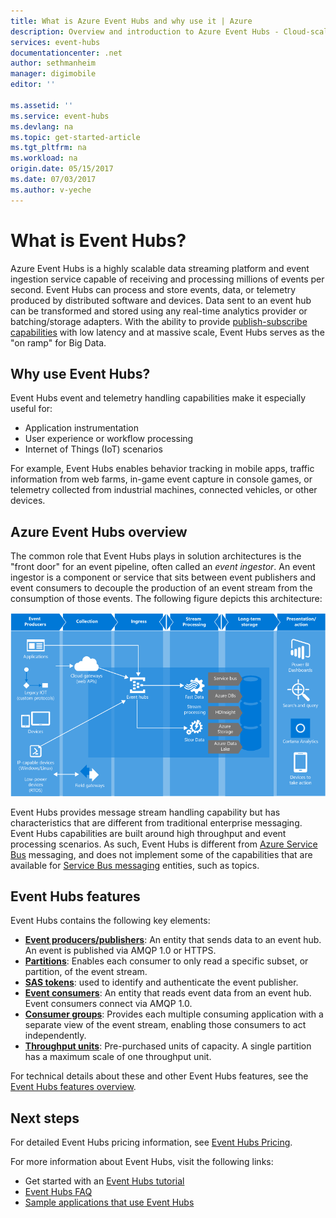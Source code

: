 ```yaml
---
title: What is Azure Event Hubs and why use it | Azure
description: Overview and introduction to Azure Event Hubs - Cloud-scale telemetry ingestion from websites, apps, and devices
services: event-hubs
documentationcenter: .net
author: sethmanheim
manager: digimobile
editor: ''

ms.assetid: ''
ms.service: event-hubs
ms.devlang: na
ms.topic: get-started-article
ms.tgt_pltfrm: na
ms.workload: na
origin.date: 05/15/2017
ms.date: 07/03/2017
ms.author: v-yeche
---
```

# What is Event Hubs?

Azure Event Hubs is a highly scalable data streaming platform and event ingestion service capable of receiving and processing millions of events per second. Event Hubs can process and store events, data, or telemetry produced by distributed software and devices. Data sent to an event hub can be transformed and stored using any real-time analytics provider or batching/storage adapters. With the ability to provide [publish-subscribe capabilities](https://msdn.microsoft.com/library/aa560414.aspx) with low latency and at massive scale, Event Hubs serves as the "on ramp" for Big Data.

## Why use Event Hubs?

Event Hubs event and telemetry handling capabilities make it especially useful for:

* Application instrumentation
* User experience or workflow processing
* Internet of Things (IoT) scenarios

For example, Event Hubs enables behavior tracking in mobile apps, traffic information from web farms, in-game event capture in console games, or telemetry collected from industrial machines, connected vehicles, or other devices.

## Azure Event Hubs overview

The common role that Event Hubs plays in solution architectures is the "front door" for an event pipeline, often called an *event ingestor*. An event ingestor is a component or service that sits between event publishers and event consumers to decouple the production of an event stream from the consumption of those events. The following figure depicts this architecture:

![Event Hubs](./media/event-hubs-what-is-event-hubs/event_hubs_full_pipeline.png)

Event Hubs provides message stream handling capability but has characteristics that are different from traditional enterprise messaging. Event Hubs capabilities are built around high throughput and event processing scenarios. As such, Event Hubs is different from [Azure Service Bus](https://www.azure.cn/home/features/service-bus/) messaging, and does not implement some of the capabilities that are available for [Service Bus messaging](/service-bus-messaging/) entities, such as topics.

## Event Hubs features

Event Hubs contains the following key elements:

- [**Event producers/publishers**](event-hubs-features.md#event-publishers): An entity that sends data to an event hub. An event is published via AMQP 1.0 or HTTPS.
- [**Partitions**](event-hubs-features.md#partitions): Enables each consumer to only read a specific subset, or partition, of the event stream.
- [**SAS tokens**](event-hubs-features.md#sas-tokens): used to identify and authenticate the event publisher.
- [**Event consumers**](event-hubs-features.md#event-consumers): An entity that reads event data from an event hub. Event consumers connect via AMQP 1.0. 
- [**Consumer groups**](event-hubs-features.md#consumer-groups): Provides each multiple consuming application with a separate view of the event stream, enabling those consumers to act independently.
- [**Throughput units**](event-hubs-features.md#capacity): Pre-purchased units of capacity. A single partition has a maximum scale of one throughput unit.

For technical details about these and other Event Hubs features, see the [Event Hubs features overview](event-hubs-features.md). 

## Next steps

For detailed Event Hubs pricing information, see [Event Hubs Pricing](https://www.azure.cn/pricing/details/event-hubs/).

For more information about Event Hubs, visit the following links:

* Get started with an [Event Hubs tutorial](event-hubs-dotnet-standard-getstarted-send.md)
* [Event Hubs FAQ](event-hubs-faq.md)
* [Sample applications that use Event Hubs](https://github.com/Azure/azure-event-hubs/tree/master/samples)